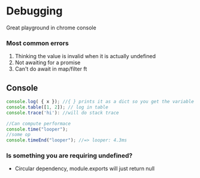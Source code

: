 # Debugging

Great playground in chrome console 

### Most common errors

1. Thinking the value is invalid when it is actually undefined
2. Not awaiting for a promise
3. Can't do await in map/filter ft

## Console

```javascript
console.log( { x }); //{ } prints it as a dict so you get the variable name
console.table([1, 2]); // log in table 
console.trace('hi'): //will do stack trace

//Can compute performace
console.time("looper");
//some op
console.timeEnd("looper"); //=> looper: 4.3ms
```

### Is something you are requiring undefined?

- Circular dependency, module.exports will just return null


